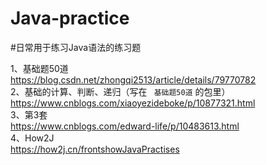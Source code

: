 # Java-practice

#日常用于练习Java语法的练习题

1、基础题50道  
https://blog.csdn.net/zhongqi2513/article/details/79770782  
2、基础的计算、判断、递归（写在 ` 基础题50道` 的包里）  
https://www.cnblogs.com/xiaoyezideboke/p/10877321.html  
3、第3套  
https://www.cnblogs.com/edward-life/p/10483613.html  
4、How2J  
https://how2j.cn/frontshowJavaPractises  
